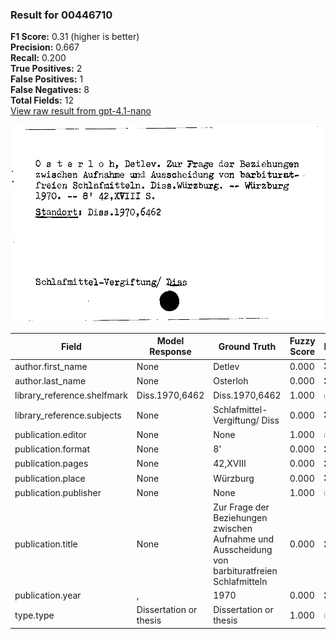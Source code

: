 ### Result for 00446710
**F1 Score:** 0.31 (higher is better)<br>**Precision:** 0.667<br>**Recall:** 0.200<br>**True Positives:** 2<br>**False Positives:** 1<br>**False Negatives:** 8<br>**Total Fields:** 12<br>[View raw result from gpt-4.1-nano](https://github.com/RISE-UNIBAS/humanities_data_benchmark/blob/main/results/2025-10-02/T0162/request_T0162_00446710.json)

<img src="https://github.com/RISE-UNIBAS/humanities_data_benchmark/blob/main/benchmarks/zettelkatalog/images/00446710.jpg?raw=true" alt="00446710" width="600px">

| Field | Model Response | Ground Truth | Fuzzy Score | Match |
|-------|----------------|--------------|-------------|-------|
| author.first_name | None | Detlev | 0.000 | ❌ |
| author.last_name | None | Osterloh | 0.000 | ❌ |
| library_reference.shelfmark | Diss.1970,6462 | Diss.1970,6462 | 1.000 | ✅ |
| library_reference.subjects | None | Schlafmittel-Vergiftung/ Diss | 0.000 | ❌ |
| publication.editor | None | None | 1.000 | ✅ |
| publication.format | None | 8' | 0.000 | ❌ |
| publication.pages | None | 42,XVIII | 0.000 | ❌ |
| publication.place | None | Würzburg | 0.000 | ❌ |
| publication.publisher | None | None | 1.000 | ✅ |
| publication.title | None | Zur Frage der Beziehungen zwischen Aufnahme und Ausscheidung von barbituratfreien Schlafmitteln | 0.000 | ❌ |
| publication.year | , | 1970 | 0.000 | ❌ |
| type.type | Dissertation or thesis | Dissertation or thesis | 1.000 | ✅ |
